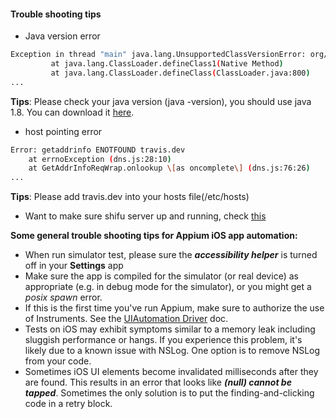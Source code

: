 #### Trouble shooting tips

- Java version error
```bash
Exception in thread "main" java.lang.UnsupportedClassVersionError: org/openqa/grid/selenium/GridLauncherV3 : Unsupported major.minor version 52.0
         at java.lang.ClassLoader.defineClass1(Native Method)
         at java.lang.ClassLoader.defineClass(ClassLoader.java:800)
...
```
 **Tips**: Please check your java version (java -version), you should use java 1.8. You can download it [here](http://www.oracle.com/technetwork/java/javase/downloads/jdk8-downloads-2133151.html).

- host pointing error
```bash
Error: getaddrinfo ENOTFOUND travis.dev
    at errnoException (dns.js:28:10)
    at GetAddrInfoReqWrap.onlookup \[as oncomplete\] (dns.js:76:26)
...
  ```
 **Tips**: Please add travis.dev into your hosts file(/etc/hosts)

- Want to make sure shifu server up and running, check [this](http://dev.walmart.com:12000/shifu)

**Some general trouble shooting tips for Appium iOS app automation:**

- When run simulator test, please sure the ***accessibility helper*** is turned off in your **Settings** app
-  Make sure the app is compiled for the simulator (or real device) as appropriate (e.g. in debug mode for the simulator), or you might get a  *posix spawn*  error.
-  If this is the first time you've run Appium, make sure to authorize the use of Instruments. See the  [UIAutomation Driver](http://appium.io/docs/en/drivers/ios-uiautomation/index.html)  doc.
- Tests on iOS may exhibit symptoms similar to a memory leak including sluggish performance or hangs. If you experience this problem, it's likely due to a known issue with NSLog. One option is to remove NSLog from your code.
- Sometimes iOS UI elements become invalidated milliseconds after they are found. This results in an error that looks like ***(null) cannot be tapped***. Sometimes the only solution is to put the finding-and-clicking code in a retry block.